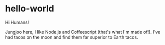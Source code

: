 # hello-world

Hi Humans!

Jungjoo here, I like Node.js and Coffeescript (that's what I'm made of!).
I've had tacos on the moon and find them far superior to Earth tacos.
